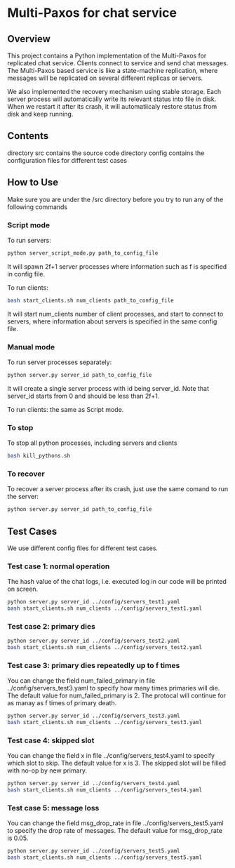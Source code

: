 # Multi-Paxos for chat service


## Overview
This project contains a Python implementation of the Multi-Paxos for replicated chat service. Clients connect to service and send chat messages. The Multi-Paxos based service is like a state-machine replication, where messages will be replicated on several different replicas or servers. 

We also implemented the recovery mechanism using stable storage. Each server process will automatically write its relevant status into file in disk. When we restart it after its crash, it will automatiicaly restore status from disk and keep running.

## Contents
directory src contains the source code
directory config contains the configuration files for different test cases

## How to Use
Make sure you are under the /src directory before you try to run any of the following commands
### Script mode 
To run servers:
```bash
python server_script_mode.py path_to_config_file
```
It will spawn 2f+1 server processes where information such as f is specified in config file.

To run clients:
```bash
bash start_clients.sh num_clients path_to_config_file
```
It will start num_clients number of client processes, and start to connect to servers, where information about servers is specified in the same config file.

### Manual mode
To run server processes separately:
```bash
python server.py server_id path_to_config_file
```
It will create a single server process with id being server_id. Note that server_id starts from 0 and should be less than 2f+1.

To run clients: the same as Script mode.

### To stop
To stop all python processes, including servers and clients
```bash
bash kill_pythons.sh
```

### To recover
To recover a server process after its crash, just use the same comand to run the server:
```bash
python server.py server_id path_to_config_file
```

## Test Cases
We use different config files for different test cases.
### Test case 1: normal operation
The hash value of the chat logs, i.e. executed log in our code will be printed on screen. 
```bash
python server.py server_id ../config/servers_test1.yaml
bash start_clients.sh num_clients ../config/servers_test1.yaml
```

### Test case 2: primary dies
```bash
python server.py server_id ../config/servers_test2.yaml
bash start_clients.sh num_clients ../config/servers_test2.yaml
```

### Test case 3: primary dies repeatedly up to f times
You can change the field num_failed_primary in file ../config/servers_test3.yaml to specify how many times primaries will die. The default value for num_failed_primary is 2. The protocal will continue for as manay as f times of primary death.
```bash
python server.py server_id ../config/servers_test3.yaml
bash start_clients.sh num_clients ../config/servers_test3.yaml
```

### Test case 4: skipped slot
You can change the field x in file ../config/servers_test4.yaml to specify which slot to skip. The default value for x is 3. The skipped slot will be filled with no-op by new primary.
```bash
python server.py server_id ../config/servers_test4.yaml
bash start_clients.sh num_clients ../config/servers_test4.yaml
```

### Test case 5: message loss
You can change the field msg_drop_rate in file ../config/servers_test5.yaml to specify the drop rate of messages. The default value for msg_drop_rate is 0.05. 
```bash
python server.py server_id ../config/servers_test5.yaml
bash start_clients.sh num_clients ../config/servers_test5.yaml
```


